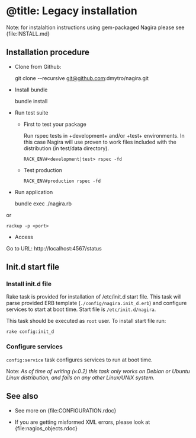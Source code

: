 # @title: Legacy installation

Note: for instalaltion instructions using gem-packaged Nagira please see {file:INSTALL.md}

## Installation procedure

- Clone from Github:

     git clone --recursive git@github.com:dmytro/nagira.git

- Install bundle

    bundle install

- Run test suite

  - First to test your package

    Run rspec tests in +development+ and/or +test+ environments. In
    this case Nagira will use proven to work files included with the
    distribution (in test/data directory).

        RACK_ENV#<development|test> rspec -fd 

  - Test production

        RACK_ENV#production rspec -fd 


- Run application

    bundle exec ./nagira.rb 
    
or

    rackup -p <port>

- Access 
  
Go to URL: http://localhost:4567/status

## Init.d start file 

### Install init.d file

Rake task is provided for installation of /etc/init.d start file. This task will parse provided ERB template (`./config/nagira.init_d.erb`) and configure services to start at boot time. Start file is `/etc/init.d/nagira`. 

This task should be executed as `root` user. To install start file run:

```
rake config:init_d
```

### Configure services

`config:service` task  configures services to run at boot time. 

Note: *As of time of writing (v.0.2) this task only works on Debian or Ubuntu Linux distribution, and fails on any other Linux/UNIX system.*


## See also

* See more on {file:CONFIGURATION.rdoc}

* If you are getting misformed XML errors, please look at
  {file:nagios_objects.rdoc}
